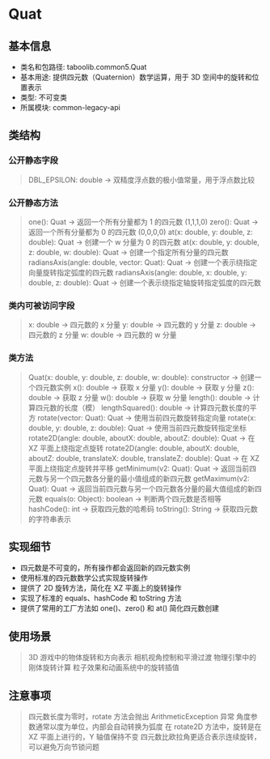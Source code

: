 # Quat

## 基本信息
- 类名和包路径: taboolib.common5.Quat
- 基本用途: 提供四元数（Quaternion）数学运算，用于 3D 空间中的旋转和位置表示
- 类型: 不可变类
- 所属模块: common-legacy-api

## 类结构

### 公开静态字段
> DBL_EPSILON: double -> 双精度浮点数的极小值常量，用于浮点数比较

### 公开静态方法
> one(): Quat -> 返回一个所有分量都为 1 的四元数 (1,1,1,0)
> zero(): Quat -> 返回一个所有分量都为 0 的四元数 (0,0,0,0)
> at(x: double, y: double, z: double): Quat -> 创建一个 w 分量为 0 的四元数
> at(x: double, y: double, z: double, w: double): Quat -> 创建一个指定所有分量的四元数
> radiansAxis(angle: double, vector: Quat): Quat -> 创建一个表示绕指定向量旋转指定弧度的四元数
> radiansAxis(angle: double, x: double, y: double, z: double): Quat -> 创建一个表示绕指定轴旋转指定弧度的四元数

### 类内可被访问字段
> x: double -> 四元数的 x 分量
> y: double -> 四元数的 y 分量
> z: double -> 四元数的 z 分量
> w: double -> 四元数的 w 分量

### 类方法
> Quat(x: double, y: double, z: double, w: double): constructor -> 创建一个四元数实例
> x(): double -> 获取 x 分量
> y(): double -> 获取 y 分量
> z(): double -> 获取 z 分量
> w(): double -> 获取 w 分量
> length(): double -> 计算四元数的长度（模）
> lengthSquared(): double -> 计算四元数长度的平方
> rotate(vector: Quat): Quat -> 使用当前四元数旋转指定向量
> rotate(x: double, y: double, z: double): Quat -> 使用当前四元数旋转指定坐标
> rotate2D(angle: double, aboutX: double, aboutZ: double): Quat -> 在 XZ 平面上绕指定点旋转
> rotate2D(angle: double, aboutX: double, aboutZ: double, translateX: double, translateZ: double): Quat -> 在 XZ 平面上绕指定点旋转并平移
> getMinimum(v2: Quat): Quat -> 返回当前四元数与另一个四元数各分量的最小值组成的新四元数
> getMaximum(v2: Quat): Quat -> 返回当前四元数与另一个四元数各分量的最大值组成的新四元数
> equals(o: Object): boolean -> 判断两个四元数是否相等
> hashCode(): int -> 获取四元数的哈希码
> toString(): String -> 获取四元数的字符串表示

## 实现细节
- 四元数是不可变的，所有操作都会返回新的四元数实例
- 使用标准的四元数数学公式实现旋转操作
- 提供了 2D 旋转方法，简化在 XZ 平面上的旋转操作
- 实现了标准的 equals、hashCode 和 toString 方法
- 提供了常用的工厂方法如 one()、zero() 和 at() 简化四元数创建

## 使用场景
> 3D 游戏中的物体旋转和方向表示
> 相机视角控制和平滑过渡
> 物理引擎中的刚体旋转计算
> 粒子效果和动画系统中的旋转插值

## 注意事项
> 四元数长度为零时，rotate 方法会抛出 ArithmeticException 异常
> 角度参数通常以度为单位，内部会自动转换为弧度
> 在 rotate2D 方法中，旋转是在 XZ 平面上进行的，Y 轴值保持不变
> 四元数比欧拉角更适合表示连续旋转，可以避免万向节锁问题